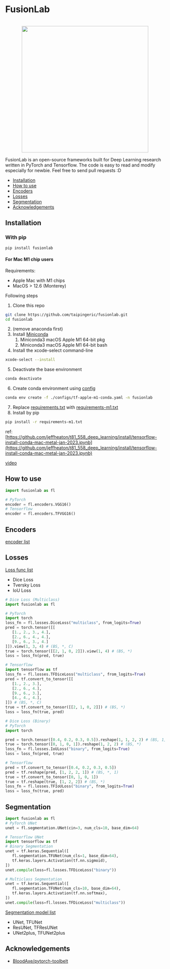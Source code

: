 # FusionLab

<p align="center">
    <br>
    <img src="assets/imgs/fusionlab_banner.png" width="400"/>
    <br>
<p>

FusionLab is an open-source frameworks built for Deep Learning research written in PyTorch and Tensorflow. The code is easy to read and modify 
especially for newbie. Feel free to send pull requests :D

* [Installation](#Installation)
* [How to use](#How-to-use)
* [Encoders](#Encoders)
* [Losses](#Losses)
* [Segmentation](#Segmentation)
* [Acknowledgements](#Acknowledgements)

## Installation

### With pip

```bash
pip install fusionlab
```

#### For Mac M1 chip users

Requirements:
* Apple Mac with M1 chips
* MacOS > 12.6 (Monterey)

Following steps
1. Clone this repo
```bash
git clone https://github.com/taipingeric/fusionlab.git
cd fusionlab
```
2. (remove anaconda first)
3. Install [Miniconda](https://docs.conda.io/en/latest/miniconda.html)
   1. Miniconda3 macOS Apple M1 64-bit pkg
   2. Miniconda3 macOS Apple M1 64-bit bash
4. Install the xcode-select command-line
```bash
xcode-select --install
```
5. Deactivate the base environment
```bash
conda deactivate 
```
6. Create conda environment using [config](./configs/tf-apple-m1-conda.yaml)
```bash
conda env create -f ./configs/tf-apple-m1-conda.yaml -n fusionlab
```
7. Replace [requirements.txt](requirements.txt) with [requirements-m1.txt](configs/requirements-m1.txt)
8. Install by pip
```bash
pip install -r requirements-m1.txt
```

ref: [https://github.com/jeffheaton/t81_558_deep_learning/install/tensorflow-install-conda-mac-metal-jan-2023.ipynb](https://github.com/jeffheaton/t81_558_deep_learning/install/tensorflow-install-conda-mac-metal-jan-2023.ipynb)

[video](https://www.youtube.com/watch?v=5DgWvU0p2bk) 

## How to use

```python
import fusionlab as fl

# PyTorch
encoder = fl.encoders.VGG16()
# Tensorflow
encoder = fl.encoders.TFVGG16()

```

## Encoders

[encoder list](fusionlab/encoders/README.md)

## Losses

[Loss func list](fusionlab/losses/README.md)
* Dice Loss
* Tversky Loss
* IoU Loss


```python
# Dice Loss (Multiclass)
import fusionlab as fl

# PyTorch
import torch
loss_fn = fl.losses.DiceLoss("multiclass", from_logits=True)
pred = torch.tensor([[
   [1., 2., 3., 4.],
   [2., 6., 4., 4.],
   [9., 6., 3., 4.]
]]).view(1, 3, 4) # (BS, *, C)
true = torch.tensor([[2, 1, 0, 2]]).view(1, 4) # (BS, *)
loss = loss_fn(pred, true)

# Tensorflow
import tensorflow as tf
loss_fn = fl.losses.TFDiceLoss("multiclass", from_logits=True)
pred = tf.convert_to_tensor([[
   [1., 2., 3.],
   [2., 6., 4.],
   [9., 6., 3.],
   [4., 4., 4.],
]]) # (BS, *, C)
true = tf.convert_to_tensor([[2, 1, 0, 2]]) # (BS, *)
loss = loss_fn(true, pred)

# Dice Loss (Binary)
# PyTorch
import torch

pred = torch.tensor([0.4, 0.2, 0.3, 0.5]).reshape(1, 1, 2, 2) # (BS, 1, *)
true = torch.tensor([0, 1, 0, 1]).reshape(1, 2, 2) # (BS, *)
loss_fn = fl.losses.IoULoss("binary", from_logits=True)
loss = loss_fn(pred, true)

# Tensorflow
pred = tf.convert_to_tensor([0.4, 0.2, 0.3, 0.5])
pred = tf.reshape(pred, [1, 2, 2, 1]) # (BS, *, 1)
true = tf.convert_to_tensor([0, 1, 0, 1])
true = tf.reshape(true, [1, 2, 2]) # (BS, *)
loss_fn = fl.losses.TFIoULoss("binary", from_logits=True)
loss = loss_fn(true, pred)


```

## Segmentation

```python
import fusionlab as fl
# PyTorch UNet
unet = fl.segmentation.UNet(cin=3, num_cls=10, base_dim=64)

# Tensorflow UNet
import tensorflow as tf
# Binary Segmentation
unet = tf.keras.Sequential([
   fl.segmentation.TFUNet(num_cls=1, base_dim=64),
   tf.keras.layers.Activation(tf.nn.sigmoid),
])
unet.compile(loss=fl.losses.TFDiceLoss("binary"))

# Multiclass Segmentation
unet = tf.keras.Sequential([
   fl.segmentation.TFUNet(num_cls=10, base_dim=64),
   tf.keras.layers.Activation(tf.nn.softmax),
])
unet.compile(loss=fl.losses.TFDiceLoss("multiclass"))
```

[Segmentation model list](fusionlab/segmentation/README.md)

* UNet, TFUNet
* ResUNet, TFResUNet
* UNet2plus, TFUNet2plus

## Acknowledgements

* [BloodAxe/pytorch-toolbelt](https://github.com/BloodAxe/pytorch-toolbelt)